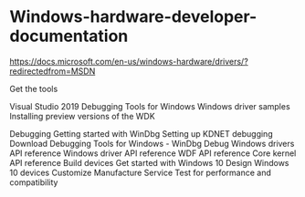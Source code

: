 # Windows-hardware-developer-documentation

https://docs.microsoft.com/en-us/windows-hardware/drivers/?redirectedfrom=MSDN


Get the tools

  Visual Studio 2019
  Debugging Tools for Windows
  Windows driver samples
  Installing preview versions of the WDK
  
  
Debugging
  Getting started with WinDbg
  Setting up KDNET debugging
  Download Debugging Tools for Windows - WinDbg
  Debug Windows drivers
API reference
  Windows driver API reference
  WDF API reference
  Core kernel API reference
Build devices
  Get started with Windows 10
  Design Windows 10 devices
  Customize
  Manufacture
  Service
  Test for performance and compatibility
  
